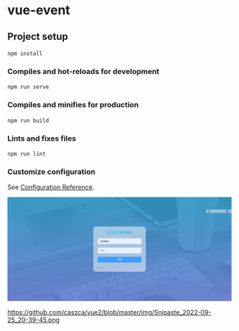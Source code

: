 # vue-event

## Project setup
```
npm install
```

### Compiles and hot-reloads for development
```
npm run serve
```

### Compiles and minifies for production
```
npm run build
```

### Lints and fixes files
```
npm run lint
```

### Customize configuration
See [Configuration Reference](https://cli.vuejs.org/config/).

![image](https://github.com/caszca/vue2/blob/master/img/Snipaste_2022-09-25_20-39-45.png)

https://github.com/caszca/vue2/blob/master/img/Snipaste_2022-09-25_20-39-45.png
